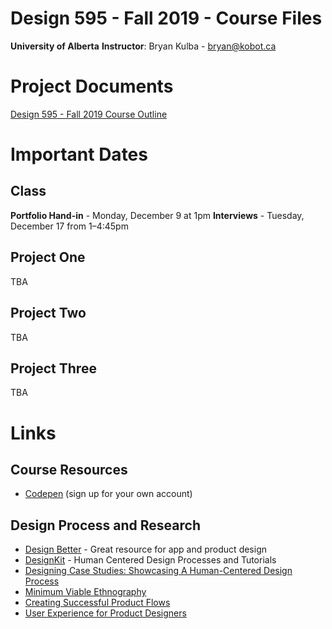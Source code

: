 # Design 595 - Fall 2019 - Course Files

**University of Alberta**
**Instructor**: Bryan Kulba - [bryan@kobot.ca](mailto:bryan@kobot.ca)  

# Project Documents
[Design 595 - Fall 2019 Course Outline](Design_595_Outline.md)  

# Important Dates  
## Class
**Portfolio Hand-in** - Monday, December 9 at 1pm
**Interviews** - Tuesday, December 17 from 1–4:45pm
## Project One
TBA
## Project Two
TBA
## Project Three
TBA

# Links

## Course Resources
- [Codepen](https://codepen.io/) (sign up for your own account)

## Design Process and Research
- [Design Better](https://www.designbetter.co/) - Great resource for app and product design
- [DesignKit](http://designkit.org) - Human Centered Design Processes and Tutorials
- [Designing Case Studies: Showcasing A Human-Centered Design Process](http://www.smashingmagazine.com/2015/02/designing-case-studies-human-centered-design-process/)  
- [Minimum Viable Ethnography](https://medium.com/research-things/minimum-viable-ethnography-a047e9358df0#.r6cfia93r)
- [Creating Successful Product Flows](https://medium.com/@ryanglasgow/creating-successful-product-flows-c41ffbce49a1#.gwnuwmgkz)
- [User Experience for Product Designers](https://medium.com/looks-good-feels-good/user-experience-for-product-designers-e9fa621ce3bc#.dpl1j7p0l)
